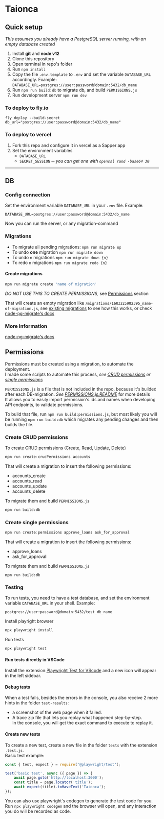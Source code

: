 # Taionca

## Quick setup

*This assumes you already have a PostgreSQL server running, with an empty database created*

1. Install **git** and **node v12**
2. Clone this repository
3. Open terminal in repo's folder
4. Run `npm install`
5. Copy the file `.env.template` to `.env` and set the variable `DATABASE_URL` accordingly. Example: `DATABASE_URL=postgres://user:password@domain:5432/db_name`
6. Run `npm run build:db` to migrate db, and build `PERMISSIONS.js`
7. Run development server `npm run dev`

### To deploy to fly.io

    fly deploy --build-secret db_url="postgres://user:password@domain:5432/db_name"

### To deploy to vercel

1. Fork this repo and configure it in vercel as a Sapper app
2. Set the environment variables
   - `DATABASE_URL`
   - `SECRET_SESSION` ─ *you can get one with `openssl rand -base64 30`*

---

## DB

### Config connection

Set the environment variable `DATABASE_URL` in your `.env` file. Example:

```
DATABASE_URL=postgres://user:password@domain:5432/db_name
```

Now you can run the server, or any migration-command

### Migrations

- To migrate all pending migrations: `npm run migrate up`
- To undo **one** migration `npm run migrate down`
- To undo `n` migrations `npm run migrate down {n}`
- To redo `n` migrations `npm run migrate redo {n}`

#### Create migrations

```bash
npm run migrate create 'name of migration'
```

*DO NOT USE THIS TO CREATE PERMISSIONS*, see [Permissions](#Permissions) section

That will create an empty migration like `/migrations/1603225902395_name-of-migration.js`, see [existing migrations](/migrations) to see how this works, or check [node-pg-migrate's docs](https://salsita.github.io/node-pg-migrate/#/?id=quick-example)

### More Information
[node-pg-migrate's docs](https://salsita.github.io/node-pg-migrate/#/?id=quick-example)

## Permissions

Permissions must be created using a migration, to automate the deployment.\
I made some scripts to automate this process, *see [CRUD permissions](#create-crud-permissions) or [single permissions](#create-single-permissions)*

`PERMISSIONS.js` is a file that is not included in the repo, because it's builded after each DB-migration. *See [PERMISSIONS.js.README](src/constants/PERMISSIONS.js.README.md)* for more details\
It allows you to easily import permission's ids and names when developing API endpoints, to validate permissions.

To build that file, run `npm run build:permissions.js`, but most likely you will be running `npm run build:db` which migrates any pending changes and then builds the file.

### Create CRUD permissions

To create CRUD permissions (Create, Read, Update, Delete)

```bash
npm run create:crudPermissions accounts
```

That will create a migration to insert the following permissions:
- accounts_create
- accounts_read
- accounts_update
- accounts_delete

To migrate them and build `PERMISSIONS.js`

```bash
npm run build:db
```

### Create single permissions

```bash
npm run create:permissions approve_loans ask_for_approval
```

That will create a migration to insert the following permissions:
- approve_loans
- ask_for_approval

To migrate them and build `PERMISSIONS.js`

```
npm run build:db
```

### Testing

To run tests, you need to have a test database, and set the environment variable `DATABASE_URL` in your shell. Example:

    postgres://user:password@domain:5432/test_db_name

Install playright browser

```bash
npx playwright install
```

Run tests

```bash
npx playwright test
```

#### Run tests directly in VSCode

Install the extension [Playwright Test for VScode](https://marketplace.visualstudio.com/items?itemName=ms-playwright.playwright) and a new icon will appear in the left sidebar.

#### Debug tests

When a test fails, besides the errors in the console, you also receive 2 more hints in the folder `test-results`:
- a screenshot of the web page when it failed.
- A trace zip file that lets you replay what happened step-by-step.\
    In the console, you will get the exact command to execute to replay it.

#### Create new tests

To create a new test, create a new file in the folder `tests` with the extension `.test.js`.\
Basic test example:

```javascript
const { test, expect } = require('@playwright/test');

test('basic test', async ({ page }) => {
    await page.goto('http://localhost:3000');
    const title = page.locator('title');
    await expect(title).toHaveText('Taionca');
});
```

You can also use playwright's codegen to generate the test code for you.\
Run `npx playwright codegen` and the browser will open, and any interaction you do will be recorded as code.
